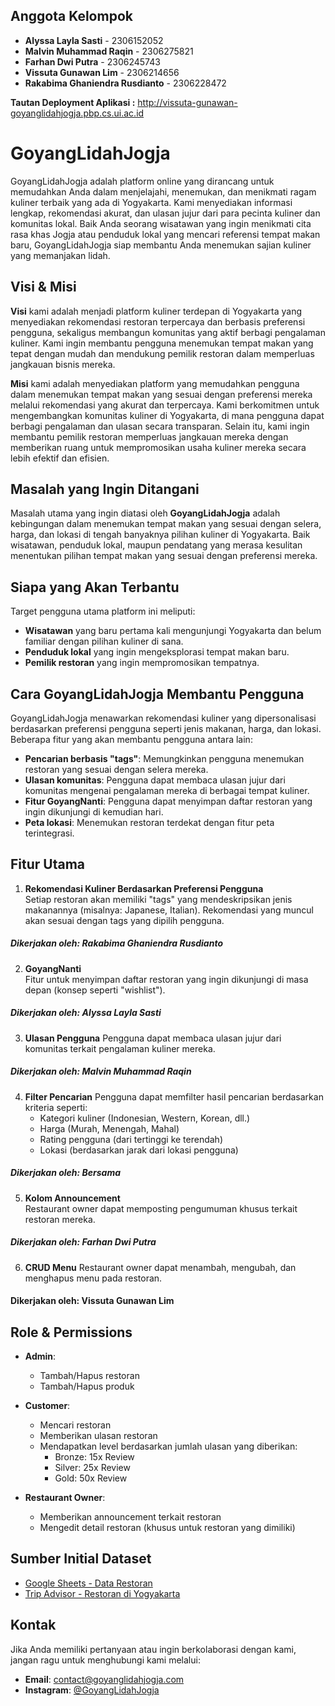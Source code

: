 ## Anggota Kelompok
- **Alyssa Layla Sasti** - 2306152052
- **Malvin Muhammad Raqin** - 2306275821
- **Farhan Dwi Putra** - 2306245743
- **Vissuta Gunawan Lim** - 2306214656
- **Rakabima Ghaniendra Rusdianto** - 2306228472 

**Tautan Deployment Aplikasi :**  http://vissuta-gunawan-goyanglidahjogja.pbp.cs.ui.ac.id

# GoyangLidahJogja

GoyangLidahJogja adalah platform online yang dirancang untuk memudahkan Anda dalam menjelajahi, menemukan, dan menikmati ragam kuliner terbaik yang ada di Yogyakarta. Kami menyediakan informasi lengkap, rekomendasi akurat, dan ulasan jujur dari para pecinta kuliner dan komunitas lokal. Baik Anda seorang wisatawan yang ingin menikmati cita rasa khas Jogja atau penduduk lokal yang mencari referensi tempat makan baru, GoyangLidahJogja siap membantu Anda menemukan sajian kuliner yang memanjakan lidah.

## Visi & Misi

**Visi** kami adalah menjadi platform kuliner terdepan di Yogyakarta yang menyediakan rekomendasi restoran terpercaya dan berbasis preferensi pengguna, sekaligus membangun komunitas yang aktif berbagi pengalaman kuliner. Kami ingin membantu pengguna menemukan tempat makan yang tepat dengan mudah dan mendukung pemilik restoran dalam memperluas jangkauan bisnis mereka.

**Misi** kami adalah menyediakan platform yang memudahkan pengguna dalam menemukan tempat makan yang sesuai dengan preferensi mereka melalui rekomendasi yang akurat dan terpercaya. Kami berkomitmen untuk mengembangkan komunitas kuliner di Yogyakarta, di mana pengguna dapat berbagi pengalaman dan ulasan secara transparan. Selain itu, kami ingin membantu pemilik restoran memperluas jangkauan mereka dengan memberikan ruang untuk mempromosikan usaha kuliner mereka secara lebih efektif dan efisien.

## Masalah yang Ingin Ditangani

Masalah utama yang ingin diatasi oleh **GoyangLidahJogja** adalah kebingungan dalam menemukan tempat makan yang sesuai dengan selera, harga, dan lokasi di tengah banyaknya pilihan kuliner di Yogyakarta. Baik wisatawan, penduduk lokal, maupun pendatang yang merasa kesulitan menentukan pilihan tempat makan yang sesuai dengan preferensi mereka.

## Siapa yang Akan Terbantu

Target pengguna utama platform ini meliputi:
- **Wisatawan** yang baru pertama kali mengunjungi Yogyakarta dan belum familiar dengan pilihan kuliner di sana.
- **Penduduk lokal** yang ingin mengeksplorasi tempat makan baru.
- **Pemilik restoran** yang ingin mempromosikan tempatnya.

## Cara GoyangLidahJogja Membantu Pengguna

GoyangLidahJogja menawarkan rekomendasi kuliner yang dipersonalisasi berdasarkan preferensi pengguna seperti jenis makanan, harga, dan lokasi. Beberapa fitur yang akan membantu pengguna antara lain:

- **Pencarian berbasis "tags"**: Memungkinkan pengguna menemukan restoran yang sesuai dengan selera mereka.
- **Ulasan komunitas**: Pengguna dapat membaca ulasan jujur dari komunitas mengenai pengalaman mereka di berbagai tempat kuliner.
- **Fitur GoyangNanti**: Pengguna dapat menyimpan daftar restoran yang ingin dikunjungi di kemudian hari.
- **Peta lokasi**: Menemukan restoran terdekat dengan fitur peta terintegrasi.

## Fitur Utama

1. **Rekomendasi Kuliner Berdasarkan Preferensi Pengguna**  
   Setiap restoran akan memiliki "tags" yang mendeskripsikan jenis makanannya (misalnya: Japanese, Italian). Rekomendasi yang muncul akan sesuai dengan tags yang dipilih pengguna.
##### Dikerjakan oleh: Rakabima Ghaniendra Rusdianto
   
2. **GoyangNanti**  
   Fitur untuk menyimpan daftar restoran yang ingin dikunjungi di masa depan (konsep seperti "wishlist").
##### Dikerjakan oleh: Alyssa Layla Sasti

3. **Ulasan Pengguna**
   Pengguna dapat membaca ulasan jujur dari komunitas terkait pengalaman kuliner mereka.
##### Dikerjakan oleh: Malvin Muhammad Raqin

4. **Filter Pencarian**
   Pengguna dapat memfilter hasil pencarian berdasarkan kriteria seperti:
   - Kategori kuliner (Indonesian, Western, Korean, dll.)
   - Harga (Murah, Menengah, Mahal)
   - Rating pengguna (dari tertinggi ke terendah)
   - Lokasi (berdasarkan jarak dari lokasi pengguna)
##### Dikerjakan oleh: Bersama

5. **Kolom Announcement**  
   Restaurant owner dapat memposting pengumuman khusus terkait restoran mereka.
##### Dikerjakan oleh: Farhan Dwi Putra

6. **CRUD Menu**
   Restaurant owner dapat menambah, mengubah, dan menghapus menu pada restoran.
#### Dikerjakan oleh: Vissuta Gunawan Lim

## Role & Permissions

- **Admin**: 
  - Tambah/Hapus restoran
  - Tambah/Hapus produk
  
- **Customer**: 
  - Mencari restoran
  - Memberikan ulasan restoran
  - Mendapatkan level berdasarkan jumlah ulasan yang diberikan:
    - Bronze: 15x Review
    - Silver: 25x Review
    - Gold: 50x Review
  
- **Restaurant Owner**: 
  - Memberikan announcement terkait restoran
  - Mengedit detail restoran (khusus untuk restoran yang dimiliki)

## Sumber Initial Dataset

- [Google Sheets - Data Restoran](https://docs.google.com/spreadsheets/d/1CiyTyo6Z4WJ6JniwLJ9oCfMEon323hIYjYlfqgFiw_0/edit?usp=sharing)
- [Trip Advisor - Restoran di Yogyakarta](https://www.tripadvisor.co.id/Restaurants-g14782503-Yogyakarta_Yogyakarta_Region_Java.html)

## Kontak

Jika Anda memiliki pertanyaan atau ingin berkolaborasi dengan kami, jangan ragu untuk menghubungi kami melalui:
- **Email**: contact@goyanglidahjogja.com
- **Instagram**: [@GoyangLidahJogja](https://instagram.com/GoyangLidahJogja)
